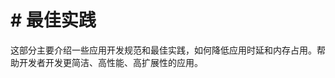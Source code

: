 <!-- 源地址: https://iot.mi.com/vela/quickapp/zh/guide/best-practice/ -->

# # 最佳实践

这部分主要介绍一些应用开发规范和最佳实践，如何降低应用时延和内存占用。帮助开发者开发更简洁、高性能、高扩展性的应用。
